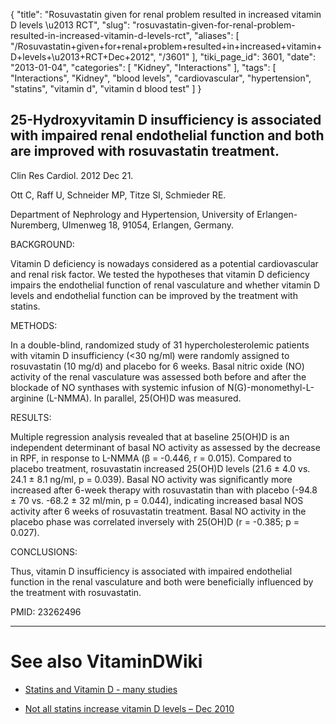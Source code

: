 {
    "title": "Rosuvastatin given for renal problem resulted in increased vitamin D levels \u2013 RCT",
    "slug": "rosuvastatin-given-for-renal-problem-resulted-in-increased-vitamin-d-levels-rct",
    "aliases": [
        "/Rosuvastatin+given+for+renal+problem+resulted+in+increased+vitamin+D+levels+\u2013+RCT+Dec+2012",
        "/3601"
    ],
    "tiki_page_id": 3601,
    "date": "2013-01-04",
    "categories": [
        "Kidney",
        "Interactions"
    ],
    "tags": [
        "Interactions",
        "Kidney",
        "blood levels",
        "cardiovascular",
        "hypertension",
        "statins",
        "vitamin d",
        "vitamin d blood test"
    ]
}


## 25-Hydroxyvitamin D insufficiency is associated with impaired renal endothelial function and both are improved with rosuvastatin treatment.

Clin Res Cardiol. 2012 Dec 21. 

Ott C, Raff U, Schneider MP, Titze SI, Schmieder RE.

Department of Nephrology and Hypertension, University of Erlangen-Nuremberg, Ulmenweg 18, 91054, Erlangen, Germany.

BACKGROUND:

Vitamin D deficiency is nowadays considered as a potential cardiovascular and renal risk factor. We tested the hypotheses that vitamin D deficiency impairs the endothelial function of renal vasculature and whether vitamin D levels and endothelial function can be improved by the treatment with statins.

METHODS:

In a double-blind, randomized study of 31 hypercholesterolemic patients with vitamin D insufficiency (<30 ng/ml) were randomly assigned to rosuvastatin (10 mg/d) and placebo for 6 weeks. Basal nitric oxide (NO) activity of the renal vasculature was assessed both before and after the blockade of NO synthases with systemic infusion of N(G)-monomethyl-L-arginine (L-NMMA). In parallel, 25(OH)D was measured.

RESULTS:

Multiple regression analysis revealed that at baseline 25(OH)D is an independent determinant of basal NO activity as assessed by the decrease in RPF, in response to L-NMMA (β = -0.446, r = 0.015). Compared to placebo treatment, rosuvastatin increased 25(OH)D levels (21.6 ± 4.0 vs. 24.1 ± 8.1 ng/ml, p = 0.039). Basal NO activity was significantly more increased after 6-week therapy with rosuvastatin than with placebo (-94.8 ± 70 vs. -68.2 ± 32 ml/min, p = 0.044), indicating increased basal NOS activity after 6 weeks of rosuvastatin treatment. Basal NO activity in the placebo phase was correlated inversely with 25(OH)D (r = -0.385; p = 0.027).

CONCLUSIONS:

Thus, vitamin D insufficiency is associated with impaired endothelial function in the renal vasculature and both were beneficially influenced by the treatment with rosuvastatin.

PMID: 23262496

---

# See also VitaminDWiki

* [Statins and Vitamin D - many studies](/posts/statins-and-vitamin-d-many-studies)

* [Not all statins increase vitamin D levels – Dec 2010](/posts/not-all-statins-increase-vitamin-d-levels)